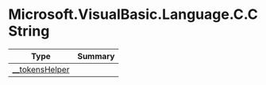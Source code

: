 ﻿
# Microsoft.VisualBasic.Language.C.CString

|Type|Summary|
|----|-------|
|<a href="#" onClick="load('/docs/Microsoft.VisualBasic.Language.C.CString/__tokensHelper.md')">__tokensHelper</a>||

